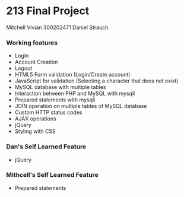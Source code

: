 # 213 Final Project

Mitchell Vivian 300202471
Daniel Strauch

### Working features

- Login
- Account Creation
- Logout
- HTML5 Form validation (Login/Create account)
- JavaScript for validation (Selecting a character that does not exist)
- MySQL database with multiple tables
- Interaction between PHP and MySQL with mysqli
- Prepared statements with mysqli
- JOIN operation on multiple tables of MySQL database
- Custom HTTP status codes
- AJAX operations
- jQuery
- Styling with CSS


### Dan's Self Learned Feature

- jQuery

### Mithcell's Self Learned Feature

- Prepared statements
